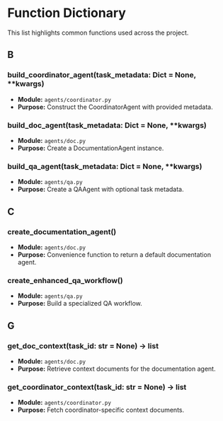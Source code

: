# Function Dictionary

This list highlights common functions used across the project.

## B

### build_coordinator_agent(task_metadata: Dict = None, **kwargs)
- **Module:** `agents/coordinator.py`
- **Purpose:** Construct the CoordinatorAgent with provided metadata.

### build_doc_agent(task_metadata: Dict = None, **kwargs)
- **Module:** `agents/doc.py`
- **Purpose:** Create a DocumentationAgent instance.

### build_qa_agent(task_metadata: Dict = None, **kwargs)
- **Module:** `agents/qa.py`
- **Purpose:** Create a QAAgent with optional task metadata.

## C

### create_documentation_agent()
- **Module:** `agents/doc.py`
- **Purpose:** Convenience function to return a default documentation agent.

### create_enhanced_qa_workflow()
- **Module:** `agents/qa.py`
- **Purpose:** Build a specialized QA workflow.

## G

### get_doc_context(task_id: str = None) -> list
- **Module:** `agents/doc.py`
- **Purpose:** Retrieve context documents for the documentation agent.

### get_coordinator_context(task_id: str = None) -> list
- **Module:** `agents/coordinator.py`
- **Purpose:** Fetch coordinator-specific context documents.


